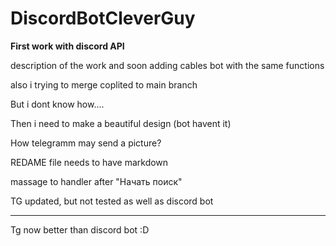 # DiscordBotCleverGuy
<b>First work with discord API</b>

description of the work and soon adding cables bot with the same functions

also i trying to merge coplited to main branch

But i dont know how....

Then i need to make a beautiful design (bot havent it)

How telegramm may send a picture?

REDAME file needs to have markdown

massage to handler after "Начать поиск"


TG updated, but not tested as well as discord bot
<hr>
Tg now better than discord bot :D 
